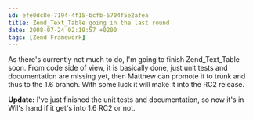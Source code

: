 ```yaml
---
id: efe0dc8e-7194-4f15-bcfb-5704f5e2afea
title: Zend_Text_Table going in the last round
date: 2008-07-24 02:19:57 +0200
tags: [Zend Framework]
---
```


As there's currently not much to do, I'm going to finish Zend_Text_Table soon. From code side of view, it is basically done, just unit tests and documentation are missing yet, then Matthew can promote it to trunk and thus to the 1.6 branch. With some luck it will make it into the RC2 release.

**Update:** I've just finished the unit tests and documentation, so now it's in Wil's hand if it get's into 1.6 RC2 or not.